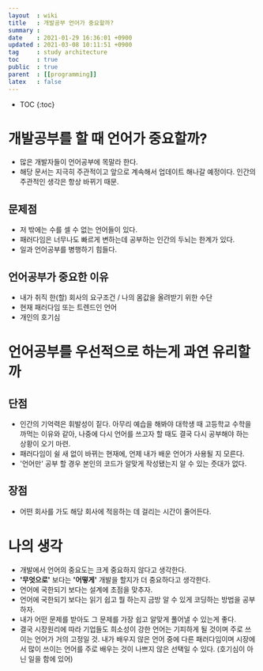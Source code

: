 ```yaml
---
layout  : wiki
title   : 개발공부 언어가 중요할까? 
summary : 
date    : 2021-01-29 16:36:01 +0900
updated : 2021-03-08 10:11:51 +0900
tag     : study architecture 
toc     : true
public  : true
parent  : [[programming]]
latex   : false
---
```

* TOC
{:toc}

# 개발공부를 할 때 언어가 중요할까?
* 많은 개발자들이 언어공부에 목말라 한다.
* 해당 문서는 지극히 주관적이고 앞으로 계속해서 업데이트 해나갈 예정이다. 인간의 주관적인 생각은 항상 바뀌기 때문.

## 문제점
* 저 밖에는 수를 셀 수 없는 언어들이 있다.
* 패러다임은 너무나도 빠르게 변하는데 공부하는 인간의 두뇌는 한계가 있다.
* 일과 언어공부를 병행하기 힘들다.

## 언어공부가 중요한 이유
* 내가 취직 한(할) 회사의 요구조건 / 나의 몸값을 올려받기 위한 수단
* 현재 패러다임 또는 트렌드인 언어
* 개인의 호기심

# 언어공부를 우선적으로 하는게 과연 유리할까
## 단점
* 인간의 기억력은 휘발성이 짙다. 아무리 예습을 해봐야 대학생 때 고등학교 수학을 까먹는 이유와 같아, 나중에 다시 언어를 쓰고자 할 때도 결국 다시 공부해야 하는 상황이 오기 마련.
* 패러다임이 쉴 새 없이 바뀌는 현재에, 언제 내가 배운 언어가 사용될 지 모른다.
* '언어만' 공부 할 경우 본인의 코드가 알맞게 작성됐는지 알 수 있는 줏대가 없다.

## 장점
* 어떤 회사를 가도 해당 회사에 적응하는 데 걸리는 시간이 줄어든다.

# 나의 생각
* 개발에서 언어의 중요도는 크게 중요하지 않다고 생각한다.
* **'무엇으로'** 보다는 **'어떻게'** 개발을 할지가 더 중요하다고 생각한다.
* 언어에 국한되기 보다는 설계에 초점을 맞추자.
* 언어에 국한되기 보다는 읽기 쉽고 뭘 하는지 금방 알 수 있게 코딩하는 방법을 공부하자.
* 내가 어떤 문제를 받아도 그 문제를 가장 쉽고 알맞게 풀어낼 수 있는게 좋다.
* 결국 시장원리에 따라 기업들도 희소성이 강한 언어는 기피하게 될 것이며 주로 쓰이는 언어가 거의 고정일 것. 내가 배우지 않은 언어 중에 다른 패러다임이며 시장에서 많이 쓰이는 언어를 주로 배우는 것이 나쁘지 않은 선택일 수 있다. (호기심이 아닌 일을 함에 있어)
